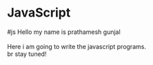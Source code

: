 # JavaScript

#js
Hello my name is prathamesh gunjal
<br>
<br>
Here i am going to write the javascript programs.
<br>
br
stay tuned!
<br>